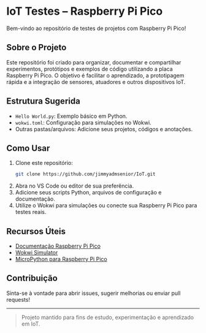 # IoT Testes – Raspberry Pi Pico

Bem-vindo ao repositório de testes de projetos com Raspberry Pi Pico!

## Sobre o Projeto
Este repositório foi criado para organizar, documentar e compartilhar experimentos, protótipos e exemplos de código utilizando a placa Raspberry Pi Pico. O objetivo é facilitar o aprendizado, a prototipagem rápida e a integração de sensores, atuadores e outros dispositivos IoT.

## Estrutura Sugerida
- `Hello World.py`: Exemplo básico em Python.
- `wokwi.toml`: Configuração para simulações no Wokwi.
- Outras pastas/arquivos: Adicione seus projetos, códigos e anotações.

## Como Usar
1. Clone este repositório:
	```sh
	git clone https://github.com/jimmyadmsenior/IoT.git
	```
2. Abra no VS Code ou editor de sua preferência.
3. Adicione seus scripts Python, arquivos de configuração e documentação.
4. Utilize o Wokwi para simulações ou conecte sua Raspberry Pi Pico para testes reais.

## Recursos Úteis
- [Documentação Raspberry Pi Pico](https://www.raspberrypi.com/documentation/microcontrollers/)
- [Wokwi Simulator](https://wokwi.com/)
- [MicroPython para Raspberry Pi Pico](https://micropython.org/download/rp2-pico/)

## Contribuição
Sinta-se à vontade para abrir issues, sugerir melhorias ou enviar pull requests!

---

> Projeto mantido para fins de estudo, experimentação e aprendizado em IoT.

>